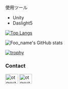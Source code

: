 使用ツール
- Unity
- Daslight5

[![Top Langs](https://github-readme-stats.vercel.app/api/top-langs/?username=otoyuzu705&layout=compact&theme=vue-dark)](https://github.com/otoyuzu705/github-readme-stats)

![Foo_name's GitHub stats](https://github-readme-stats.vercel.app/api?username=otoyuzu705&show_icons=true&theme=vue-dark)

[![trophy](https://github-profile-trophy.vercel.app/?username=otoyuzu705&theme=discord)](https://github.com/otoyuzu705/github-profile-trophy)


<h3 align="left">Contact</h3>
<p align="left">
<a href="https://twitter.com/otoyuzu705" target="blank"><img align="center" src="https://raw.githubusercontent.com/rahuldkjain/github-profile-readme-generator/master/src/images/icons/Social/twitter.svg" alt="otoyuzu705" height="30" width="40" /></a>
<a href="https://discordapp.com/users/814250856936767488" target="blank"><img align="center" src="https://raw.githubusercontent.com/rahuldkjain/github-profile-readme-generator/master/src/images/icons/Social/discord.svg" alt="otoyuzu#3408" height="30" width="40" /></a>
</p>

